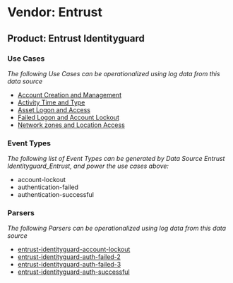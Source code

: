 Vendor: Entrust
===============
Product: Entrust Identityguard
------------------------------

### Use Cases

_The following Use Cases can be operationalized using log data from this data source_

* [Account Creation and Management](../UseCases/usecase_account_creation_and_management.md)
* [Activity Time  and Type](../UseCases/usecase_activity_time__and_type.md)
* [Asset Logon and Access](../UseCases/usecase_asset_logon_and_access.md)
* [Failed Logon and Account Lockout](../UseCases/usecase_failed_logon_and_account_lockout.md)
* [Network zones and Location Access](../UseCases/usecase_network_zones_and_location_access.md)


### Event Types

_The following list of Event Types can be generated by Data Source Entrust Identityguard_Entrust, and power the use cases above:_

- account-lockout
- authentication-failed
- authentication-successful


### Parsers

_The following Parsers can be operationalized using log data from this data source_

* [entrust-identityguard-account-lockout](../Parsers/parserContent_entrust-identityguard-account-lockout.md)
* [entrust-identityguard-auth-failed-2](../Parsers/parserContent_entrust-identityguard-auth-failed-2.md)
* [entrust-identityguard-auth-failed-3](../Parsers/parserContent_entrust-identityguard-auth-failed-3.md)
* [entrust-identityguard-auth-successful](../Parsers/parserContent_entrust-identityguard-auth-successful.md)
